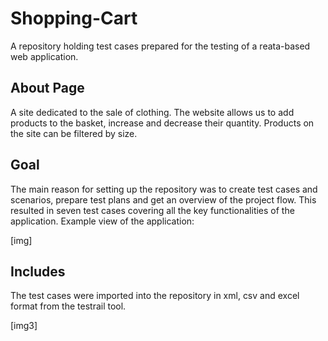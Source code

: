 # Shopping-Cart

A repository holding test cases prepared for the testing of a reata-based web application.

## About Page

A site dedicated to the sale of clothing. The website allows us to add products to the basket, increase and decrease their quantity. Products on the site can be filtered by size. 

## Goal

The main reason for setting up the repository was to create test cases and scenarios, prepare test plans and get an overview of the project flow. This resulted in seven test cases covering all the key functionalities of the application. Example view of the application:

[img]

## Includes

The test cases were imported into the repository in xml, csv and excel format from the testrail tool.

[img3]
